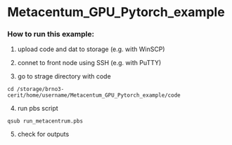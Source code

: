 # Metacentum_GPU_Pytorch_example

### How to run this example:

1. upload code and dat to storage (e.g. with WinSCP)



2. connet to front node using SSH (e.g. with PuTTY)



3. go to strage directory with code

```
cd /storage/brno3-cerit/home/username/Metacentum_GPU_Pytorch_example/code
```

4. run pbs script

```
qsub run_metacentrum.pbs
```


5. check for outputs
